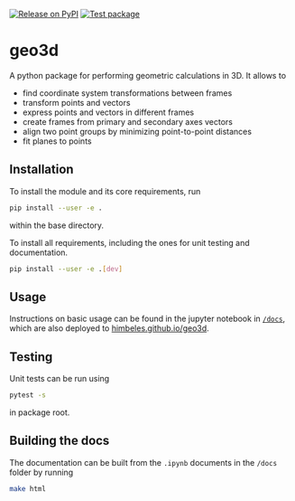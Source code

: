 [![Release on PyPI](https://github.com/himbeles/geo3d/workflows/Publish%20on%20PyPI/badge.svg)](https://pypi.org/project/geo3d/)
[![Test package](https://github.com/himbeles/geo3d/workflows/Test%20package/badge.svg)](https://github.com/himbeles/geo3d/actions?query=workflow%3A%22Test+package%22)

# geo3d

A python package for performing geometric calculations in 3D.
It allows to 
  - find coordinate system transformations between frames
  - transform points and vectors
  - express points and vectors in different frames
  - create frames from primary and secondary axes vectors
  - align two point groups by minimizing point-to-point distances
  - fit planes to points


## Installation 
To install the module and its core requirements, run
```sh
pip install --user -e .
```
within the base directory. 

To install all requirements, including the ones for unit testing and documentation.

```sh
pip install --user -e .[dev]
```

## Usage 
Instructions on basic usage can be found in the jupyter notebook in [`/docs`](./docs), 
which are also deployed to [himbeles.github.io/geo3d](https://himbeles.github.io/geo3d).

## Testing
Unit tests can be run using 
```sh
pytest -s 
```
in package root. 


## Building the docs
The documentation can be built from the `.ipynb` documents in the `/docs` folder by running
```sh
make html
```
